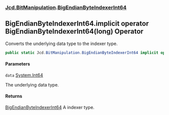 ### [Jcd.BitManipulation](Jcd.BitManipulation.md 'Jcd.BitManipulation').[BigEndianByteIndexerInt64](Jcd.BitManipulation.BigEndianByteIndexerInt64.md 'Jcd.BitManipulation.BigEndianByteIndexerInt64')

## BigEndianByteIndexerInt64.implicit operator BigEndianByteIndexerInt64(long) Operator

Converts the underlying data type to the indexer type.

```csharp
public static Jcd.BitManipulation.BigEndianByteIndexerInt64 implicit operator BigEndianByteIndexerInt64(long data);
```
#### Parameters

<a name='Jcd.BitManipulation.BigEndianByteIndexerInt64.op_ImplicitJcd.BitManipulation.BigEndianByteIndexerInt64(long).data'></a>

`data` [System.Int64](https://docs.microsoft.com/en-us/dotnet/api/System.Int64 'System.Int64')

The underlying data type.

#### Returns

[BigEndianByteIndexerInt64](Jcd.BitManipulation.BigEndianByteIndexerInt64.md 'Jcd.BitManipulation.BigEndianByteIndexerInt64')
A indexer type.